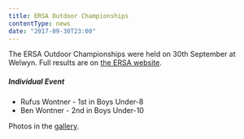```yaml
---
title: ERSA Outdoor Championships
contentType: news
date: "2017-09-30T23:00"
---
```


The ERSA Outdoor Championships were held on 30th September at Welwyn. Full results are on
[the ERSA website](http://www.ersa.co.uk/sites/default/files/racing/results/2017/2017_221_indresults.pdf).

##### Individual Event
* Rufus Wontner - 1st in Boys Under-8
* Ben Wontner - 2nd in Boys Under-10

Photos in the [gallery](/gallery/2017/170930_ERSA).